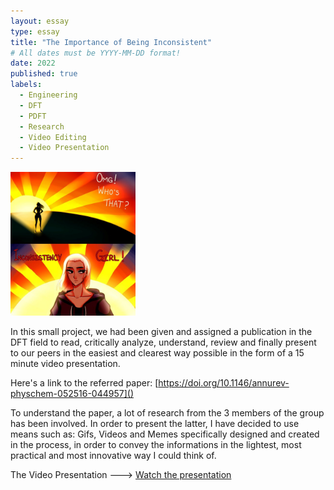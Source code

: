 ```yaml
---
layout: essay
type: essay
title: "The Importance of Being Inconsistent"
# All dates must be YYYY-MM-DD format!
date: 2022
published: true
labels:
  - Engineering
  - DFT
  - PDFT
  - Research
  - Video Editing
  - Video Presentation
---
```


<img width="200px" class="rounded float-start pe-4" src="../img/Modelling/Imp.jpg">

In this small project, we had been given and assigned a publication in the DFT field to read, critically analyze, understand, review and finally present to our peers in the easiest and clearest way possible in the form of a 15 minute video presentation.

Here's a link to the referred paper: [https://doi.org/10.1146/annurev-physchem-052516-044957]()

To understand the paper, a lot of research from the 3 members of the group has been involved. 
In order to present the latter, I have decided to use means such as: Gifs, Videos and Memes specifically designed and created in the process, in order to convey the informations in the lightest, most practical and most innovative way I could think of.


The Video Presentation ---> <a href="/src/Modelling/PowerPoint-Slide-Show-Assignment-Final-version.mp4"><i class="large github icon "></i>Watch the presentation</a>


